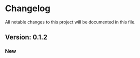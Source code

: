 # Changelog

All notable changes to this project will be documented in this file.

## Version: 0.1.2

### New



